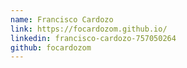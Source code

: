 ```yaml
---
name: Francisco Cardozo
link: https://focardozom.github.io/
linkedin: francisco-cardozo-757050264
github: focardozom
---
```


